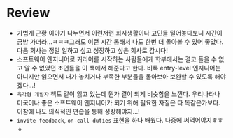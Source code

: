 # Review
- 가볍게 근황 이야기 나누면서 이런저런 회사생활이나 고민들 털어놓다보니 시간이 금방 가더라...ㅋㅋㅋ그래도 이런 시간 통해서 나도 한번 더 돌아볼 수 있어 좋았다. 다음 회사는 정말 일하고 싶고 성장하고 싶은 회사로 갑시다!
- 소프트웨어 엔지니어로 커리어를 시작하는 사람들에게 학부에서는 결코 들을 수 없고 알 수 없었던 조언들을 이 책에서 해준다고 한다. 비록 entry-level 엔지니어는 아니지만 읽으면서 내가 놓치거나 부족한 부분들을 돌아보아 보완할 수 있도록 해야겠다...!
- `육각형 개발자` 책도 같이 읽고 있는데 뭔가 결이 되게 비슷함을 느낀다. 우리나라나 미국이나 좋은 소프트웨어 엔지니어가 되기 위해 필요한 자질은 다 똑같은가보다. 이참에 나도 의식적인 연습을 통해 성장해야지...!
- `invite feedback`, `on-call duties` 표현을 하나 배웠다. 나중에 써먹어야지ㅎㅎㅎ